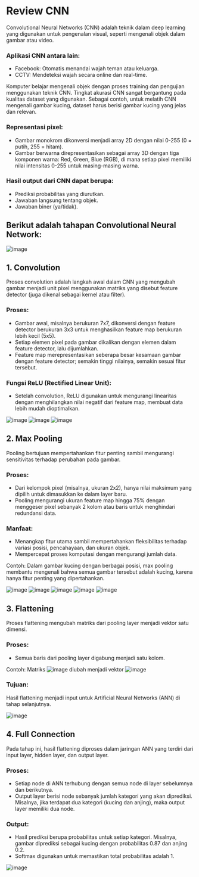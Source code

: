 # Review CNN

Convolutional Neural Networks (CNN) adalah teknik dalam deep learning yang digunakan untuk pengenalan visual, seperti mengenali objek dalam gambar atau video.

### Aplikasi CNN antara lain:
- Facebook: Otomatis menandai wajah teman atau keluarga.
- CCTV: Mendeteksi wajah secara online dan real-time.

Komputer belajar mengenali objek dengan proses training dan pengujian menggunakan teknik CNN. Tingkat akurasi CNN sangat bergantung pada kualitas dataset yang digunakan. Sebagai contoh, untuk melatih CNN mengenali gambar kucing, dataset harus berisi gambar kucing yang jelas dan relevan.

### Representasi pixel:
- Gambar monokrom dikonversi menjadi array 2D dengan nilai 0-255 (0 = putih, 255 = hitam).
- Gambar berwarna direpresentasikan sebagai array 3D dengan tiga komponen warna: Red, Green, Blue (RGB), di mana setiap pixel memiliki nilai intensitas 0-255 untuk masing-masing warna.

### Hasil output dari CNN dapat berupa:
- Prediksi probabilitas yang diurutkan.
- Jawaban langsung tentang objek.
- Jawaban biner (ya/tidak).

## Berikut adalah tahapan Convolutional Neural Network:
![image](https://github.com/user-attachments/assets/1d31828d-9e9c-470b-ae5d-754e13a7491d)

## 1. Convolution
Proses convolution adalah langkah awal dalam CNN yang mengubah gambar menjadi unit pixel menggunakan matriks yang disebut feature detector (juga dikenal sebagai kernel atau filter).

### Proses:
- Gambar awal, misalnya berukuran 7x7, dikonversi dengan feature detector berukuran 3x3 untuk menghasilkan feature map berukuran lebih kecil (5x5).
- Setiap elemen pixel pada gambar dikalikan dengan elemen dalam feature detector, lalu dijumlahkan.
- Feature map merepresentasikan seberapa besar kesamaan gambar dengan feature detector; semakin tinggi nilainya, semakin sesuai fitur tersebut.

### Fungsi ReLU (Rectified Linear Unit):
- Setelah convolution, ReLU digunakan untuk mengurangi linearitas dengan menghilangkan nilai negatif dari feature map, membuat data lebih mudah dioptimalkan.

![image](https://github.com/user-attachments/assets/252c50bd-2264-4dea-8324-32945442c0a3)
![image](https://github.com/user-attachments/assets/1b8aba38-7aa0-4450-9db1-6938fe58bc11)
![image](https://github.com/user-attachments/assets/4445bc00-bd6c-48f3-9072-5cb23cc27c3e)

## 2. Max Pooling
Pooling bertujuan mempertahankan fitur penting sambil mengurangi sensitivitas terhadap perubahan pada gambar.

### Proses:
- Dari kelompok pixel (misalnya, ukuran 2x2), hanya nilai maksimum yang dipilih untuk dimasukkan ke dalam layer baru.
- Pooling mengurangi ukuran feature map hingga 75% dengan menggeser pixel sebanyak 2 kolom atau baris untuk menghindari redundansi data.

### Manfaat:
- Menangkap fitur utama sambil mempertahankan fleksibilitas terhadap variasi posisi, pencahayaan, dan ukuran objek.
- Mempercepat proses komputasi dengan mengurangi jumlah data.

Contoh: Dalam gambar kucing dengan berbagai posisi, max pooling membantu mengenali bahwa semua gambar tersebut adalah kucing, karena hanya fitur penting yang dipertahankan.

![image](https://github.com/user-attachments/assets/84b0f870-5285-4982-ae63-e15a3dcb6834)
![image](https://github.com/user-attachments/assets/7234774d-2420-4642-99ff-a6cf6bb8c886)
![image](https://github.com/user-attachments/assets/dbc3b276-a0e8-4c32-beff-1edf09cdfb2c)
![image](https://github.com/user-attachments/assets/b6f92ebf-189f-4247-a937-ae7235eeb80c)
![image](https://github.com/user-attachments/assets/210c6997-96ca-4569-b648-9fc3a5b745ae)

## 3. Flattening
Proses flattening mengubah matriks dari pooling layer menjadi vektor satu dimensi.

### Proses:
- Semua baris dari pooling layer digabung menjadi satu kolom.

Contoh: Matriks ![image](https://github.com/user-attachments/assets/b86f6242-f627-4b07-ae76-da1cb91e4c25) diubah menjadi vektor ![image](https://github.com/user-attachments/assets/4573cd35-d9a1-410e-9854-51cf499844e8)

### Tujuan:
Hasil flattening menjadi input untuk Artificial Neural Networks (ANN) di tahap selanjutnya.

![image](https://github.com/user-attachments/assets/3d4a9ec2-10d9-4074-ac68-9c037bca2536)

## 4. Full Connection
Pada tahap ini, hasil flattening diproses dalam jaringan ANN yang terdiri dari input layer, hidden layer, dan output layer.

### Proses:
- Setiap node di ANN terhubung dengan semua node di layer sebelumnya dan berikutnya.
- Output layer berisi node sebanyak jumlah kategori yang akan diprediksi. Misalnya, jika terdapat dua kategori (kucing dan anjing), maka output layer memiliki dua node.

### Output:
- Hasil prediksi berupa probabilitas untuk setiap kategori. Misalnya, gambar diprediksi sebagai kucing dengan probabilitas 0.87 dan anjing 0.2.
- Softmax digunakan untuk memastikan total probabilitas adalah 1.

![image](https://github.com/user-attachments/assets/b5b66a95-d0ad-491b-91c6-2702a0bda480)
